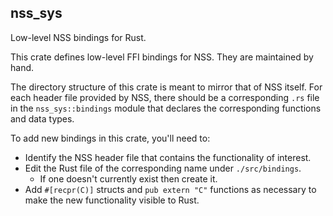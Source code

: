 ## nss_sys

Low-level NSS bindings for Rust.

This crate defines low-level FFI bindings for NSS. They are maintained by hand.

The directory structure of this crate is meant to mirror that of NSS itself.
For each header file provided by NSS, there should be a corresponding `.rs` file
in the `nss_sys::bindings` module that declares the corresponding functions and
data types.

To add new bindings in this crate, you'll need to:

* Identify the NSS header file that contains the functionality of interest.
* Edit the Rust file of the corresponding name under `./src/bindings`.
    * If one doesn't currently exist then create it.
* Add `#[recpr(C)]` structs and `pub extern "C"` functions as necessary to make the
  new functionality visible to Rust.

